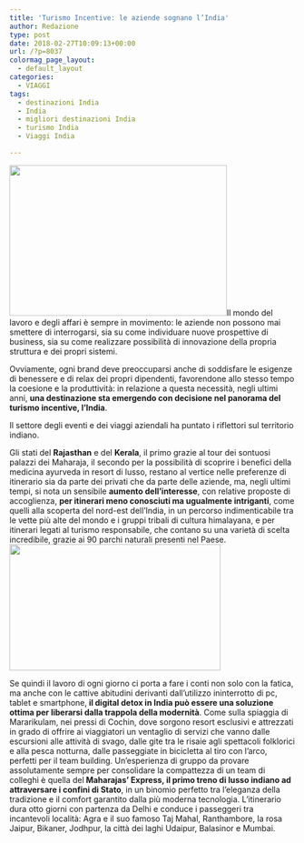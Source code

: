 ```yaml
---
title: 'Turismo Incentive: le aziende sognano l’India'
author: Redazione
type: post
date: 2018-02-27T10:09:13+00:00
url: /?p=8037
colormag_page_layout:
  - default_layout
categories:
  - VIAGGI
tags:
  - destinazioni India
  - India
  - migliori destinazioni India
  - turismo India
  - Viaggi India

---
```

<p class="Standard">
  <img decoding="async" loading="lazy" class=" wp-image-8041 alignleft" src="https://progressonline.it/wp-content/uploads/2018/02/GettyImages-110051777-59e51b29b501e8001177368c-300x200.jpg" alt="" width="383" height="265" />Il mondo del lavoro e degli affari è sempre in movimento: le aziende non possono mai smettere di interrogarsi, sia su come individuare nuove prospettive di business, sia su come realizzare possibilità di innovazione della propria struttura e dei propri sistemi.
</p>

<p class="Standard">
  Ovviamente, ogni brand deve preoccuparsi anche di soddisfare le esigenze di benessere e di relax dei propri dipendenti, favorendone allo stesso tempo la coesione e la produttività: in relazione a questa necessità, negli ultimi anni, <strong>una destinazione sta emergendo con decisione nel panorama del turismo incentive, l’India</strong>.
</p>

<p class="Standard">
  Il settore degli eventi e dei viaggi aziendali ha puntato i riflettori sul territorio indiano.
</p>

<p class="Standard">
  Gli stati del <strong>Rajasthan</strong> e del <strong>Kerala</strong>, il primo grazie al tour dei sontuosi palazzi dei Maharaja, il secondo per la possibilità di scoprire i benefici della medicina ayurveda in resort di lusso, restano al vertice nelle preferenze di itinerario sia da parte dei privati che da parte delle aziende, ma, negli ultimi tempi, si nota un sensibile <strong>aumento dell’interesse</strong>, con relative proposte di accoglienza, <strong>per itinerari meno conosciuti ma ugualmente intriganti</strong>, come quelli alla scoperta del nord-est dell’India, in un percorso indimenticabile tra le vette più alte del mondo e i gruppi tribali di cultura himalayana, e per itinerari legati al turismo responsabile, che contano su una varietà di scelta incredibile, grazie ai 90 parchi naturali presenti nel Paese.<img decoding="async" loading="lazy" class=" wp-image-8039 alignright" src="https://progressonline.it/wp-content/uploads/2018/02/7a7d78a3ac-300x179.jpg" alt="" width="372" height="222" />
</p>

<p class="Standard">
  Se quindi il lavoro di ogni giorno ci porta a fare i conti non solo con la fatica, ma anche con le cattive abitudini derivanti dall’utilizzo ininterrotto di pc, tablet e smartphone,<strong> il digital detox in India può essere una soluzione ottima per liberarsi dalla trappola della modernità</strong>. Come sulla spiaggia di Mararikulam, nei pressi di Cochin, dove sorgono resort esclusivi e attrezzati in grado di offrire ai viaggiatori un ventaglio di servizi che vanno dalle escursioni alle attività di svago, dalle gite tra le risaie agli spettacoli folklorici e alla pesca notturna, dalle passeggiate in bicicletta al tiro con l’arco, perfetti per il team building. Un’esperienza di gruppo da provare assolutamente sempre per consolidare la compattezza di un team di colleghi è quella del<strong> Maharajas’ Express, il primo treno di lusso indiano ad attraversare i confini di Stato</strong>, in un binomio perfetto tra l’eleganza della tradizione e il comfort garantito dalla più moderna tecnologia. L’itinerario dura otto giorni con partenza da Delhi e conduce i passeggeri tra incantevoli località: Agra e il suo famoso Taj Mahal, Ranthambore, la rosa Jaipur, Bikaner, Jodhpur, la città dei laghi Udaipur, Balasinor e Mumbai.
</p>

<p class="Standard">
